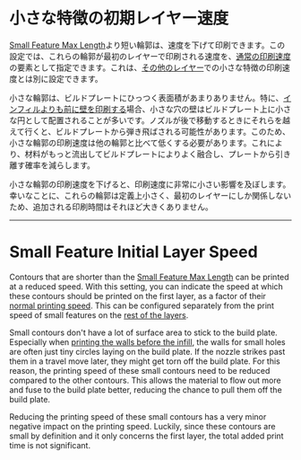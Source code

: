 小さな特徴の初期レイヤー速度
====
[Small Feature Max Length](small_feature_max_length.md)より短い輪郭は、速度を下げて印刷できます。この設定では、これらの輪郭が最初のレイヤーで印刷される速度を、[通常の印刷速度](../speed/speed_wall.md)の要素として指定できます。これは、[その他のレイヤー](small_feature_speed_factor.md)での小さな特徴の印刷速度とは別に設定できます。

小さな輪郭は、ビルドプレートにひっつく表面積があまりありません。特に、[インフィルよりも前に壁を印刷する](../infill/infill_before_walls.md)場合、小さな穴の壁はビルドプレート上に小さな円として配置されることが多いです。ノズルが後で移動するときにそれらを越えて行くと、ビルドプレートから弾き飛ばされる可能性があります。このため、小さな輪郭の印刷速度は他の輪郭と比べて低くする必要があります。これにより、材料がもっと流出してビルドプレートによりよく融合し、プレートから引き離す確率を減らします。

小さな輪郭の印刷速度を下げると、印刷速度に非常に小さい影響を及ぼします。幸いなことに、これらの輪郭は定義上小さく、最初のレイヤーにしか関係しないため、追加される印刷時間はそれほど大きくありません。

---

Small Feature Initial Layer Speed
====
Contours that are shorter than the [Small Feature Max Length](small_feature_max_length.md) can be printed at a reduced speed. With this setting, you can indicate the speed at which these contours should be printed on the first layer, as a factor of their [normal printing speed](../speed/speed_wall.md). This can be configured separately from the print speed of small features on the [rest of the layers](small_feature_speed_factor.md).

Small contours don't have a lot of surface area to stick to the build plate. Especially when [printing the walls before the infill](../infill/infill_before_walls.md), the walls for small holes are often just tiny circles laying on the build plate. If the nozzle strikes past them in a travel move later, they might get torn off the build plate. For this reason, the printing speed of these small contours need to be reduced compared to the other contours. This allows the material to flow out more and fuse to the build plate better, reducing the chance to pull them off the build plate.

Reducing the printing speed of these small contours has a very minor negative impact on the printing speed. Luckily, since these contours are small by definition and it only concerns the first layer, the total added print time is not significant.